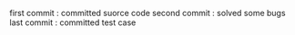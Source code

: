 first commit : committed suorce code
second commit : solved some bugs
last commit : committed test case
